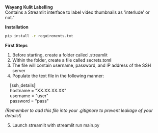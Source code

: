 **Wayang Kulit Labelling** <br />
Contains a Streamlit interface to label video thumbnails as 'interlude' or not."

**Installation** <br />
```bash
pip install -r requirements.txt
```

**First Steps**
1. Before starting, create a folder called .streamlit
2. Within the folder, create a file called secrets.toml
3. The file will contain username, password, and IP address of the SSH server
4. Populate the text file in the following manner:
   
&nbsp;&nbsp;&nbsp;&nbsp;[ssh_details]<br />
&nbsp;&nbsp;&nbsp;&nbsp;hostname = "XX.XX.XX.XX"<br />
&nbsp;&nbsp;&nbsp;&nbsp;username = "user"<br />
&nbsp;&nbsp;&nbsp;&nbsp;password = "pass"<br />

*(Remember to add this file into your .gitignore to prevent leakage of your details!)*

5. Launch streamlit with
     streamlit run main.py



     
